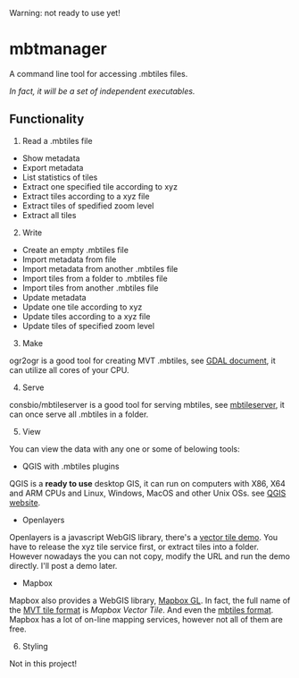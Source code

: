 Warning: not ready to use yet!

# mbtmanager
A command line tool for accessing .mbtiles files. 

*In fact, it will be a set of independent executables.*

## Functionality

1. Read a .mbtiles file
+ Show metadata
+ Export metadata
+ List statistics of tiles
+ Extract one specified tile according to xyz
+ Extract tiles according to a xyz file
+ Extract tiles of spedified zoom level
+ Extract all tiles

2. Write
+ Create an empty .mbtiles file
+ Import metadata from file
+ Import metadata from another .mbtiles file
+ Import tiles from a folder to .mbtiles file
+ Import tiles from another .mbtiles file
+ Update metadata
+ Update one tile according to xyz
+ Update tiles according to a xyz file
+ Update tiles of specified zoom level

3. Make

ogr2ogr is a good tool for creating MVT .mbtiles, see [GDAL document](https://gdal.org/drivers/vector/mvt.html), it can utilize all cores of your CPU.

4. Serve

consbio/mbtileserver is a good tool for serving mbtiles, see [mbtileserver](https://github.com/consbio/mbtileserver), it can once serve all .mbtiles in a folder. 

5. View

You can view the data with any one or some of belowing tools:

+ QGIS with .mbtiles plugins

QGIS is a **ready to use** desktop GIS, it can run on computers with X86, X64 and ARM CPUs and Linux, Windows, MacOS and other Unix OSs.
see [QGIS website](https://www.qgis.org/).

+ Openlayers

Openlayers is a javascript WebGIS library, there's a [vector tile demo](). 
You have to release the xyz tile service first, or extract tiles into a folder.
However nowadays the you can not copy, modify the URL and run the demo directly. I'll post a demo later.

+ Mapbox

Mapbox also provides a WebGIS library, [Mapbox GL](https://github.com/mapbox/mapbox-gl-js). In fact, the full name of the [MVT tile format](https://github.com/mapbox/vector-tile-spec) is *Mapbox Vector Tile*. And even the [mbtiles format](https://github.com/mapbox/mbtiles-spec).
Mapbox has a lot of on-line mapping services, however not all of them are free.

6. Styling

Not in this project!

